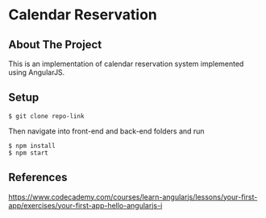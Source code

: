 # Calendar Reservation

## About The Project
This is an implementation of calendar reservation system implemented using AngularJS.

## Setup
```
$ git clone repo-link
```
Then navigate into front-end and back-end folders and run
```
$ npm install
$ npm start
```
## References
https://www.codecademy.com/courses/learn-angularjs/lessons/your-first-app/exercises/your-first-app-hello-angularjs-i
